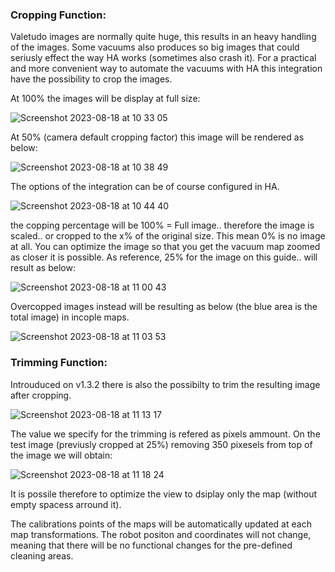 ### Cropping Function:
Valetudo images are normally quite huge, this results in an heavy handling of the images. 
Some vacuums also produces so big images that could seriusly effect the way HA works (sometimes also crash it).
For a practical and more convenient way to automate the vacuums with HA this integration have the possibility to crop the images.

At 100% the images will be display at full size:

![Screenshot 2023-08-18 at 10 33 05](https://github.com/sca075/valetudo_vacuum_camera/assets/82227818/983d0848-e3b5-4db6-8957-f25bc6cd073f)

At 50% (camera default cropping factor) this image will be rendered as below:

![Screenshot 2023-08-18 at 10 38 49](https://github.com/sca075/valetudo_vacuum_camera/assets/82227818/b91bac5e-79da-4257-9f44-4ba64aa6478d)

The options of the integration can be of course configured in HA. 

![Screenshot 2023-08-18 at 10 44 40](https://github.com/sca075/valetudo_vacuum_camera/assets/82227818/993c5728-6652-4079-9eb0-ad6c03ef2b28)

the copping percentage will be 100% = Full image.. therefore the image is scaled.. or cropped to the x% of the original size.
This mean 0% is no image at all. You can optimize the image so that you get the vacuum map zoomed as closer it is possible.
As reference, 25% for the image on this guide.. will result as below:

![Screenshot 2023-08-18 at 11 00 43](https://github.com/sca075/valetudo_vacuum_camera/assets/82227818/9c5b5502-83ee-4445-aac6-da3ba0e2087e)

Overcopped images instead will be resulting as below (the blue area is the total image) in incople maps.

![Screenshot 2023-08-18 at 11 03 53](https://github.com/sca075/valetudo_vacuum_camera/assets/82227818/2ac2e8d9-7453-40e9-a2d4-0eba48de4699)


### Trimming Function:

Introuduced on v1.3.2 there is also the possibilty to trim the resulting image after cropping.

![Screenshot 2023-08-18 at 11 13 17](https://github.com/sca075/valetudo_vacuum_camera/assets/82227818/b9add7a8-c3ed-4307-8a8e-1778cfb36f1d)

The value we specify for the trimming is refered as pixels ammount.
On the test image (previusly cropped at 25%) removing 350 pixesels from top of the image we will obtain:

![Screenshot 2023-08-18 at 11 18 24](https://github.com/sca075/valetudo_vacuum_camera/assets/82227818/b6d57424-a9f2-4d67-964e-693718cc66a9)


It is possile therefore to optimize the view to dsiplay only the map (without empty spacess arround it).

The calibrations points of the maps will be automatically updated at each map transformations. 
The robot positon and coordinates will not change, meaning that there will be no functional changes for the pre-defined cleaning areas.
